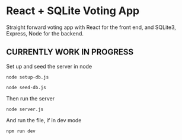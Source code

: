 # React + SQLite Voting App

Straight forward voting app with React for the front end, and SQLite3, Express, Node for the backend.

## CURRENTLY WORK IN PROGRESS

Set up and seed the server in node
```
node setup-db.js
```
```
node seed-db.js
```

Then run the server
```
node server.js
```

And run the file, if in dev mode
```
npm run dev
```